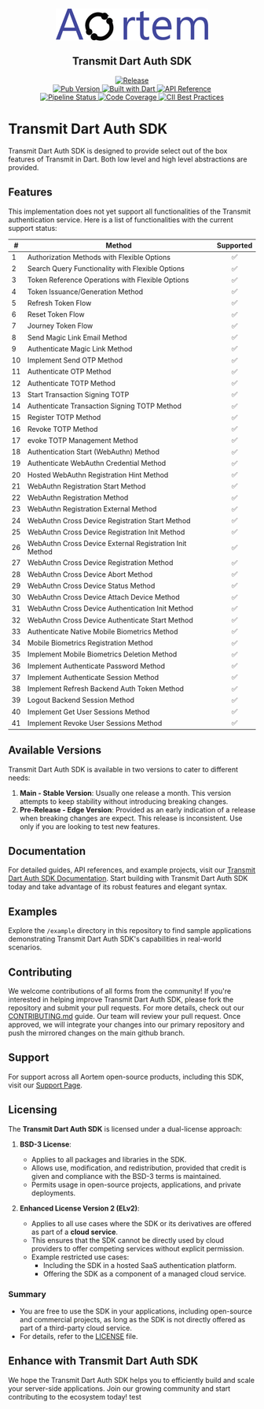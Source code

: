 <p align="center">
  <picture>
    <source media="(prefers-color-scheme: dark)" srcset="https://raw.githubusercontent.com/aortem/logos/main/Aortem-logo-small.png" />
    <img align="center" alt="Aortem Logo" src="https://raw.githubusercontent.com/aortem/logos/main/Aortem-logo-small.png" />
  </picture>
</p>

<h2 align="center">Transmit Dart Auth SDK</h2>

<!-- x-hide-in-docs-end -->
<p align="center" class="github-badges">
  <!-- Release Badge -->
  <a href="https://github.com/aortem/Transmit-dart-auth-sdk/tags">
    <img alt="Release" src="https://img.shields.io/static/v1?label=release&message=v0.0.1-pre+13&color=blue&style=for-the-badge" />
  </a>
  <br/>
  <!-- Dart-Specific Badges -->
  <a href="https://pub.dev/packages/Transmit_dart_auth_sdk">
    <img alt="Pub Version" src="https://img.shields.io/pub/v/Transmit_dart_auth_sdk.svg?style=for-the-badge" />
  </a>
  <a href="https://dart.dev/">
    <img alt="Built with Dart" src="https://img.shields.io/badge/Built%20with-Dart-blue.svg?style=for-the-badge" />
  </a>
 <!-- Transmit Badge -->
   <a href="https://Transmit.google.com/docs/reference//node/Transmit-.auth?_gl=1*1ewipg9*_up*MQ..*_ga*NTUxNzc0Mzk3LjE3MzMxMzk3Mjk.*_ga_CW55HF8NVT*MTczMzEzOTcyOS4xLjAuMTczMzEzOTcyOS4wLjAuMA..">
    <img alt="API Reference" src="https://img.shields.io/badge/API-reference-blue.svg?style=for-the-badge" />
  <br/>
<!-- Pipeline Badge -->
<a href="https://github.com/aortem/Transmit-dart--auth-sdk/actions">
  <img alt="Pipeline Status" src="https://img.shields.io/github/actions/workflow/status/aortem/Transmit-dart--auth-sdk/dart-analysis.yml?branch=main&label=pipeline&style=for-the-badge" />
</a>
<!-- Code Coverage Badges -->
  </a>
  <a href="https://codecov.io/gh/open-feature/dart-server-sdk">
    <img alt="Code Coverage" src="https://codecov.io/gh/open-feature/dart-server-sdk/branch/main/graph/badge.svg?token=FZ17BHNSU5" />
<!-- Open Source Badge -->
  </a>
  <a href="https://bestpractices.coreinfrastructure.org/projects/6601">
    <img alt="CII Best Practices" src="https://bestpractices.coreinfrastructure.org/projects/6601/badge?style=for-the-badge" />
  </a>
</p>
<!-- x-hide-in-docs-start -->

# Transmit Dart Auth SDK

Transmit Dart Auth SDK is designed to provide select out of the box features of Transmit in Dart.  Both low level and high level abstractions are provided.

## Features
This implementation does not yet support all functionalities of the Transmit authentication service. Here is a list of functionalities with the current support status:

| #  | Method                                                     | Supported |
|----|------------------------------------------------------------|:---------:|
| 1  | Authorization Methods with Flexible Options                | ✅        |
| 2  | Search Query Functionality with Flexible Options           | ✅        |
| 3  | Token Reference Operations with Flexible Options           | ✅        |
| 4  | Token Issuance/Generation Method                           | ✅        |
| 5  | Refresh Token Flow                                         | ✅        |
| 6  | Reset Token Flow                                           | ✅        |
| 7  | Journey Token Flow                                         | ✅        |
| 8  | Send Magic Link Email Method                               | ✅        |
| 9  | Authenticate Magic Link Method                             | ✅        |
| 10 | Implement Send OTP Method                                  | ✅        |
| 11 | Authenticate OTP Method                                    | ✅        |
| 12 | Authenticate TOTP Method                                   | ✅        |
| 13 | Start Transaction Signing TOTP                             | ✅        |
| 14 | Authenticate Transaction Signing TOTP Method               | ✅        |
| 15 | Register TOTP Method                                       | ✅        |
| 16 | Revoke TOTP Method                                         | ✅        |
| 17 | evoke TOTP Management Method                               | ✅        |
| 18 | Authentication Start (WebAuthn) Method                     | ✅        |
| 19 | Authenticate WebAuthn Credential Method                    | ✅        |
| 20 | Hosted WebAuthn Registration Hint Method                   | ✅        |
| 21 | WebAuthn Registration Start Method                         | ✅        |
| 22 | WebAuthn Registration Method                               | ✅        |
| 23 | WebAuthn Registration External Method                      | ✅        |
| 24 | WebAuthn Cross Device Registration Start Method            | ✅        |
| 25 | WebAuthn Cross Device Registration Init Method             | ✅        |
| 26 | WebAuthn Cross Device External Registration Init Method    | ✅        |
| 27 | WebAuthn Cross Device Registration Method                  | ✅        |
| 28 | WebAuthn Cross Device Abort Method                         | ✅        |
| 29 | WebAuthn Cross Device Status Method                        | ✅        |
| 30 | WebAuthn Cross Device Attach Device Method                 | ✅        |
| 31 | WebAuthn Cross Device Authentication Init Method           | ✅        |
| 32 | WebAuthn Cross Device Authenticate Start Method            | ✅        |
| 33 | Authenticate Native Mobile Biometrics Method               | ✅        |
| 34 | Mobile Biometrics Registration Method                      | ✅        |
| 35 | Implement Mobile Biometrics Deletion Method                | ✅        |
| 36 | Implement Authenticate Password Method                     | ✅        |
| 37 | Implement Authenticate Session Method                      | ✅        |
| 38 | Implement Refresh Backend Auth Token Method                | ✅        |
| 39 | Logout Backend Session Method                              | ✅        |
| 40 | Implement Get User Sessions Method                         | ✅        |
| 41 | Implement Revoke User Sessions Method                      | ✅        |

## Available Versions

Transmit Dart Auth SDK is available in two versions to cater to different needs:

1. **Main - Stable Version**: Usually one release a month.  This version attempts to keep stability without introducing breaking changes.
2. **Pre-Release - Edge Version**: Provided as an early indication of a release when breaking changes are expect.  This release is inconsistent. Use only if you are looking to test new features.

## Documentation

For detailed guides, API references, and example projects, visit our [Transmit Dart Auth SDK Documentation](https://sdks.aortem.io/transmit-dart-auth-sdk). Start building with  Transmit Dart Auth SDK today and take advantage of its robust features and elegant syntax.

## Examples

Explore the `/example` directory in this repository to find sample applications demonstrating  Transmit Dart Auth SDK's capabilities in real-world scenarios.

## Contributing

We welcome contributions of all forms from the community! If you're interested in helping improve  Transmit Dart Auth SDK, please fork the repository and submit your pull requests. For more details, check out our [CONTRIBUTING.md](CONTRIBUTING.md) guide.  Our team will review your pull request. Once approved, we will integrate your changes into our primary repository and push the mirrored changes on the main github branch.

## Support

For support across all Aortem open-source products, including this SDK, visit our [Support Page](https://aortem.io/support).

## Licensing

The **Transmit Dart Auth SDK** is licensed under a dual-license approach:

1. **BSD-3 License**:
   - Applies to all packages and libraries in the SDK.
   - Allows use, modification, and redistribution, provided that credit is given and compliance with the BSD-3 terms is maintained.
   - Permits usage in open-source projects, applications, and private deployments.

2. **Enhanced License Version 2 (ELv2)**:
   - Applies to all use cases where the SDK or its derivatives are offered as part of a **cloud service**.
   - This ensures that the SDK cannot be directly used by cloud providers to offer competing services without explicit permission.
   - Example restricted use cases:
     - Including the SDK in a hosted SaaS authentication platform.
     - Offering the SDK as a component of a managed cloud service.

### **Summary**
- You are free to use the SDK in your applications, including open-source and commercial projects, as long as the SDK is not directly offered as part of a third-party cloud service.
- For details, refer to the [LICENSE](LICENSE.md) file.

## Enhance with Transmit Dart Auth SDK

We hope the Transmit Dart Auth SDK helps you to efficiently build and scale your server-side applications. Join our growing community and start contributing to the ecosystem today!  test